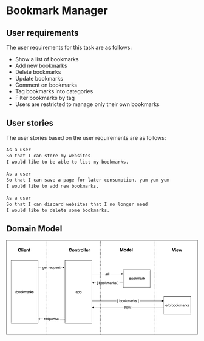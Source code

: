 # Bookmark Manager

## User requirements ##

The user requirements for this task are as follows:

* Show a list of bookmarks
* Add new bookmarks
* Delete bookmarks
* Update bookmarks
* Comment on bookmarks
* Tag bookmarks into categories
* Filter bookmarks by tag
* Users are restricted to manage only their own bookmarks

## User stories ##

The user stories based on the user requirements are as follows:
```
As a user
So that I can store my websites
I would like to be able to list my bookmarks.

As a user
So that I can save a page for later consumption, yum yum yum
I would like to add new bookmarks.

As a user
So that I can discard websites that I no longer need
I would like to delete some bookmarks.
```
## Domain Model ##

![Domain model](https://raw.githubusercontent.com/DavidStewartLDN/bookmark_manager/master/img/bookmark_manager_1.png)
